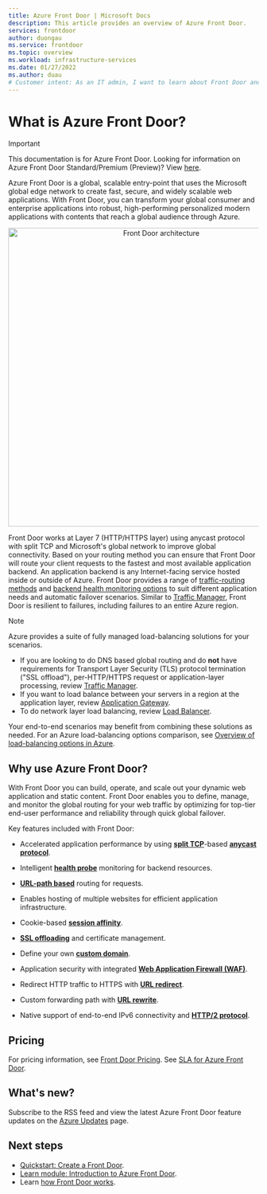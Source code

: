 ```yaml
---
title: Azure Front Door | Microsoft Docs
description: This article provides an overview of Azure Front Door.
services: frontdoor
author: duongau
ms.service: frontdoor
ms.topic: overview
ms.workload: infrastructure-services
ms.date: 01/27/2022
ms.author: duau
# Customer intent: As an IT admin, I want to learn about Front Door and what I can use it for. 
---
```


# What is Azure Front Door?

> [!IMPORTANT]
> This documentation is for Azure Front Door. Looking for information on Azure Front Door Standard/Premium (Preview)? View [here](standard-premium/overview.md).

Azure Front Door is a global, scalable entry-point that uses the Microsoft global edge network to create fast, secure, and widely scalable web applications. With Front Door, you can transform your global consumer and enterprise applications into robust, high-performing personalized modern applications with contents that reach a global audience through Azure.

<p align="center">
  <img src="./media/front-door-overview/front-door-visual-diagram.png" alt="Front Door architecture" width="600" title="Azure Front Door">
</p>

Front Door works at Layer 7 (HTTP/HTTPS layer) using anycast protocol with split TCP and Microsoft's global network to improve global connectivity. Based on your routing method you can ensure that Front Door will route your client requests to the fastest and most available application backend. An application backend is any Internet-facing service hosted inside or outside of Azure. Front Door provides a range of [traffic-routing methods](front-door-routing-methods.md) and [backend health monitoring options](front-door-health-probes.md) to suit different application needs and automatic failover scenarios. Similar to [Traffic Manager](../traffic-manager/traffic-manager-overview.md), Front Door is resilient to failures, including failures to an entire Azure region.

>[!NOTE]
> Azure provides a suite of fully managed load-balancing solutions for your scenarios. 
> * If you are looking to do DNS based global routing and do **not** have requirements for Transport Layer Security (TLS) protocol termination ("SSL offload"), per-HTTP/HTTPS request or application-layer processing, review [Traffic Manager](../traffic-manager/traffic-manager-overview.md). 
> * If you want to load balance between your servers in a region at the application layer, review [Application Gateway](../application-gateway/overview.md).
> * To do network layer load balancing, review [Load Balancer](../load-balancer/load-balancer-overview.md). 
> 
> Your end-to-end scenarios may benefit from combining these solutions as needed.
> For an Azure load-balancing options comparison, see [Overview of load-balancing options in Azure](/azure/architecture/guide/technology-choices/load-balancing-overview).

## Why use Azure Front Door?

With Front Door you can build, operate, and scale out your dynamic web application and static content. Front Door enables you to define, manage, and monitor the global routing for your web traffic by optimizing for top-tier end-user performance and reliability through quick global failover.

Key features included with Front Door:

* Accelerated application performance by using **[split TCP](front-door-traffic-acceleration.md?pivots=front-door-classic#splittcp)**-based **[anycast protocol](front-door-traffic-acceleration.md?pivots=front-door-classic#anycast)**.

* Intelligent **[health probe](front-door-health-probes.md)** monitoring for backend resources.

*  **[URL-path based](front-door-route-matching.md)** routing for requests.

* Enables hosting of multiple websites for efficient application infrastructure. 

* Cookie-based **[session affinity](front-door-routing-methods.md#affinity)**.

* **[SSL offloading](front-door-custom-domain-https.md)** and certificate management.

* Define your own **[custom domain](front-door-custom-domain.md)**. 

* Application security with integrated  **[Web Application Firewall (WAF)](../web-application-firewall/overview.md)**.

* Redirect HTTP traffic to HTTPS with **[URL redirect](front-door-url-redirect.md)**.

* Custom forwarding path with **[URL rewrite](front-door-url-rewrite.md)**.

* Native support of end-to-end IPv6 connectivity and **[HTTP/2 protocol](front-door-http2.md)**.

## Pricing

For pricing information, see [Front Door Pricing](https://azure.microsoft.com/pricing/details/frontdoor/). See [SLA for Azure Front Door](https://azure.microsoft.com/support/legal/sla/frontdoor/v1_0/).

## What's new?

Subscribe to the RSS feed and view the latest Azure Front Door feature updates on the [Azure Updates](https://azure.microsoft.com/updates/?category=networking&query=Azure%20Front%20Door) page.

## Next steps

- [Quickstart: Create a Front Door](quickstart-create-front-door.md).
- [Learn module: Introduction to Azure Front Door](/learn/modules/intro-to-azure-front-door/).
- Learn [how Front Door works](front-door-routing-architecture.md).
